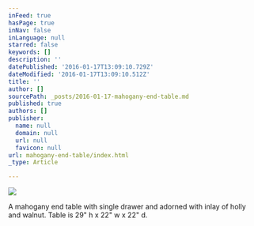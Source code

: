 ```yaml
---
inFeed: true
hasPage: true
inNav: false
inLanguage: null
starred: false
keywords: []
description: ''
datePublished: '2016-01-17T13:09:10.729Z'
dateModified: '2016-01-17T13:09:10.512Z'
title: ''
author: []
sourcePath: _posts/2016-01-17-mahogany-end-table.md
published: true
authors: []
publisher:
  name: null
  domain: null
  url: null
  favicon: null
url: mahogany-end-table/index.html
_type: Article

---
```

![](https://s3-us-west-2.amazonaws.com/the-grid-img/p/b708227b05ea7046617f1b8508ed16d024b0fc62.jpg)

A mahogany end table with single drawer and adorned with inlay of holly and walnut.  Table is 29" h x 22" w x 22" d.